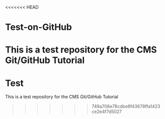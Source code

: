 <<<<<<< HEAD

# Test-on-GitHub
This is a test repository for the CMS Git/GitHub Tutorial
=======
# Test
This is a test repository for the CMS Git/GitHub Tutorial
>>>>>>> 749a708e78cdbe8f43678ffa1423ce2e4f7d5027
